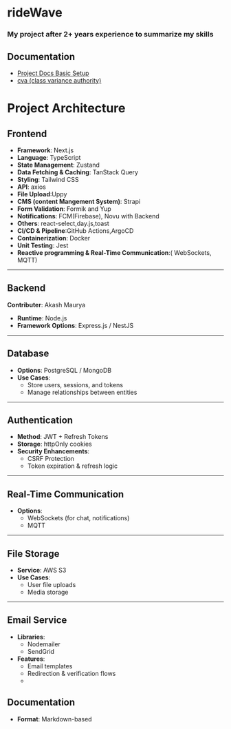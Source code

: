 # rideWave
### My project after 2+ years experience to summarize my skills

## Documentation
- [Project Docs Basic Setup](./docs/setup.md)
- [cva (class variance authority)](./docs/cva.md)

# Project Architecture

## Frontend
- **Framework**: Next.js  
- **Language**: TypeScript  
- **State Management**: Zustand  
- **Data Fetching & Caching**: TanStack Query  
- **Styling**: Tailwind CSS 
- **API**: axios
- **File Upload**:Uppy
- **CMS (content Mangement System)**: Strapi  
- **Form Validation**: Formik and Yup
- **Notifications**: FCM(Firebase), Novu with Backend
- **Others**: react-select,day.js,toast
- **CI/CD & Pipeline**:GitHub Actions,ArgoCD
- **Containerization**: Docker  
- **Unit Testing**: Jest
- **Reactive programming & Real-Time Communication**:( WebSockets, MQTT)


---

## Backend
 **Contributer**: Akash Maurya
- **Runtime**: Node.js  
- **Framework Options**: Express.js / NestJS  

---
## Database
- **Options**: PostgreSQL / MongoDB  
- **Use Cases**:  
  - Store users, sessions, and tokens  
  - Manage relationships between entities  

---

## Authentication
- **Method**: JWT + Refresh Tokens  
- **Storage**: httpOnly cookies  
- **Security Enhancements**:  
  - CSRF Protection  
  - Token expiration & refresh logic  

---

## Real-Time Communication
- **Options**:  
  - WebSockets (for chat, notifications)  
  - MQTT   

---

## File Storage
- **Service**: AWS S3  
- **Use Cases**:  
  - User file uploads  
  - Media storage  

---

## Email Service
- **Libraries**:  
  - Nodemailer  
  - SendGrid  
- **Features**:  
  - Email templates  
  - Redirection & verification flows
  - 
## Documentation
- **Format**: Markdown-based


